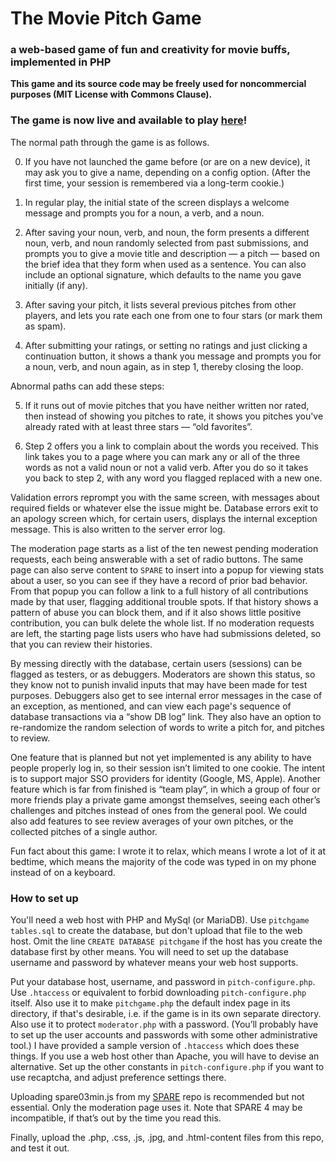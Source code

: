 # The Movie Pitch Game
### a web-based game of fun and creativity for movie buffs, implemented in PHP

**This game and its source code may be freely used for noncommercial purposes (MIT License with Commons Clause).**

### The game is now live and available to play [here](http://paulkienitz.net/pitchgame/)!

The normal path through the game is as follows.

0. If you have not launched the game before (or are on a new device), it may ask you to give a name, depending on a config option.
(After the first time, your session is remembered via a long-term cookie.)

1. In regular play, the initial state of the screen displays a welcome message and prompts you for a noun, a verb, and a noun.

2. After saving your noun, verb, and noun, the form presents a different noun, verb, and noun randomly selected from past submissions, and prompts you to give a movie title and description — a pitch — based on the brief idea that they form when used as a sentence.
You can also include an optional signature, which defaults to the name you gave initially (if any).

3. After saving your pitch, it lists several previous pitches from other players, and lets you rate each one from one to four stars (or mark them as spam).

4. After submitting your ratings, or setting no ratings and just clicking a continuation button, it shows a thank you message and prompts you for a noun, verb, and noun again, as in step 1, thereby closing the loop.

Abnormal paths can add these steps:

5. If it runs out of movie pitches that you have neither written nor rated, then instead of showing you pitches to rate, it shows you pitches you've already rated with at least three stars — “old favorites”.

6. Step 2 offers you a link to complain about the words you received.
This link takes you to a page where you can mark any or all of the three words as not a valid noun or not a valid verb.
After you do so it takes you back to step 2, with any word you flagged replaced with a new one.

Validation errors reprompt you with the same screen, with messages about required fields or whatever else the issue might be.
Database errors exit to an apology screen which, for certain users, displays the internal exception message.
This is also written to the server error log.

The moderation page starts as a list of the ten newest pending moderation requests, each being answerable with a set of radio buttons.
The same page can also serve content to `SPARE` to insert into a popup for viewing stats about a user, so you can see if they have a record of prior bad behavior.
From that popup you can follow a link to a full history of all contributions made by that user, flagging additional trouble spots.
If that history shows a pattern of abuse you can block them, and if it also shows little positive contribution, you can bulk delete the whole list.
If no moderation requests are left, the starting page lists users who have had submissions deleted, so that you can review their histories.

By messing directly with the database, certain users (sessions) can be flagged as testers, or as debuggers.
Moderators are shown this status, so they know not to punish invalid inputs that may have been made for test purposes.
Debuggers also get to see internal error messages in the case of an exception, as mentioned, and can view each page's sequence of database transactions via a “show DB log” link.
They also have an option to re-randomize the random selection of words to write a pitch for, and pitches to review.

One feature that is planned but not yet implemented is any ability to have people properly log in, so their session isn’t limited to one cookie.
The intent is to support major SSO providers for identity (Google, MS, Apple).
Another feature which is far from finished is “team play”, in which a group of four or more friends play a private game amongst themselves, seeing each other’s challenges and pitches instead of ones from the general pool.
We could also add features to see review averages of your own pitches, or the collected pitches of a single author.

Fun fact about this game: I wrote it to relax, which means I wrote a lot of it at bedtime, which means the majority of the code was typed in on my phone instead of on a keyboard.

### How to set up

You'll need a web host with PHP and MySql (or MariaDB).
Use `pitchgame tables.sql` to create the database, but don't upload that file to the web host.
Omit the line `CREATE DATABASE pitchgame` if the host has you create the database first by other means.
You will need to set up the database username and password by whatever means your web host supports.

Put your database host, username, and password in `pitch-configure.php`.
Use `.htaccess` or equivalent to forbid downloading `pitch-configure.php` itself.
Also use it to make `pitchgame.php` the default index page in its directory, if that's desirable, i.e. if the game is in its own separate directory.
Also use it to protect `moderator.php` with a password.
(You’ll probably have to set up the user accounts and passwords with some other administrative tool.)
I have provided a sample version of `.htaccess` which does these things.
If you use a web host other than Apache, you will have to devise an alternative.
Set up the other constants in `pitch-configure.php` if you want to use recaptcha, and adjust preference settings there.

Uploading spare03min.js from my [SPARE](https://github.com/paulkienitz/SPARE) repo is recommended but not essential.
Only the moderation page uses it.
Note that SPARE 4 may be incompatible, if that’s out by the time you read this.

Finally, upload the .php, .css, .js, .jpg, and .html-content files from this repo, and test it out.
